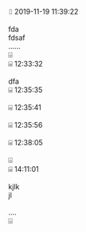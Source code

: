 ⌷   2019-11-19 11:39:22<br/><br/>fda<br/>fdsaf<br/>......<br/>⌹<br/>⌸               12:33:32<br/><br/>dfa<br/>⌸               12:35:35<br/><br/>⌸               12:35:41<br/><br/>⌸               12:35:56<br/><br/>⌸               12:38:05<br/><br/>⌹<br/>⌸               14:11:01<br/><br/>kjlk<br/>jl<br/><br/>....<br/>⌹<br/>